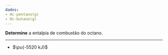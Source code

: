 ```yaml
---
dados:
- Hc-pentano(g)
- Hc-butano(g)
---
```


**Determine** a entalpia de combustão do octano.

---

- $\pu{-5520 kJ}$


